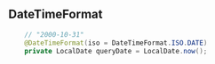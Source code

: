 









## DateTimeFormat

```java
    // "2000-10-31"
    @DateTimeFormat(iso = DateTimeFormat.ISO.DATE)
    private LocalDate queryDate = LocalDate.now();
```











